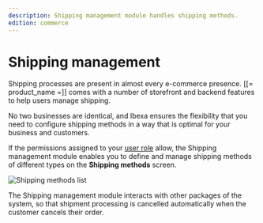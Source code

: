 ```yaml
---
description: Shipping management module handles shipping methods.
edition: commerce
---
```


# Shipping management

Shipping processes are present in almost every e-commerce presence. 
[[= product_name =]] comes with a number of storefront and backend features to help users manage shipping.

No two businesses are identical, and Ibexa ensures the flexibility that you need to configure shipping methods in a way that is optimal for your business and customers.

If the permissions assigned to your [user role](permissions_and_users.md) allow, the Shipping management module enables you to define and manage shipping methods of different types on the **Shipping methods** screen.

![Shipping methods list](shipping_methods_list.png "Shipping methods list")

The Shipping management module interacts with other packages of the system, 
so that shipment processing is cancelled automatically when the customer cancels their order.
